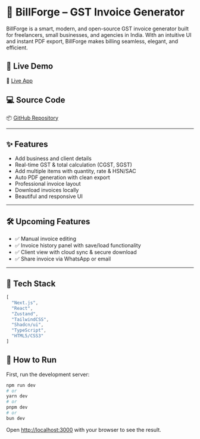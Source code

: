 # 📄 BillForge – GST Invoice Generator

BillForge is a smart, modern, and open-source GST invoice generator built for freelancers, small businesses, and agencies in India. With an intuitive UI and instant PDF export, BillForge makes billing seamless, elegant, and efficient.

## 🚀 Live Demo

🔗 [Live App](https://bill-forge-gst.vercel.app/)

## 💻 Source Code

📦 [GitHub Repository](https://github.com/Vaibhav-Samdani/BillForge-gst-invoice)

---

## ✨ Features

- Add business and client details
- Real-time GST & total calculation (CGST, SGST)
- Add multiple items with quantity, rate & HSN/SAC
- Auto PDF generation with clean export
- Professional invoice layout
- Download invoices locally
- Beautiful and responsive UI

---

## 🛠️ Upcoming Features

- ✅ Manual invoice editing
- ✅ Invoice history panel with save/load functionality
- ✅ Client view with cloud sync & secure download
- ✅ Share invoice via WhatsApp or email

---

## 🧠 Tech Stack

```js
[
  "Next.js",
  "React",
  "Zustand",
  "TailwindCSS",
  "Shadcn/ui",
  "TypeScript",
  "HTML5/CSS3"
]
```

## 🧠 How to Run

First, run the development server:

```bash
npm run dev
# or
yarn dev
# or
pnpm dev
# or
bun dev
```

Open [http://localhost:3000](http://localhost:3000) with your browser to see the result.
